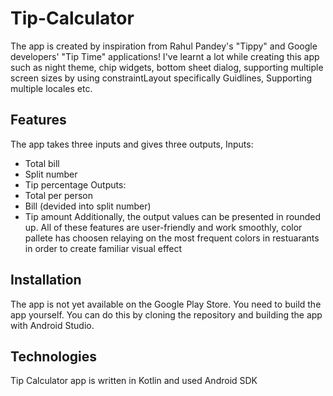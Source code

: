 # Tip-Calculator
The app is created by inspiration from Rahul Pandey's "Tippy" and Google developers' "Tip Time" applications!
I've learnt a lot while creating this app such as night theme, chip widgets, bottom sheet dialog, supporting
multiple screen sizes by using constraintLayout specifically Guidlines, Supporting multiple locales etc.
## Features
The app takes three inputs and gives three outputs,
Inputs: 
- Total bill
- Split number
- Tip percentage
Outputs: 
- Total per person
- Bill (devided into split number)
- Tip amount
Additionally, the output values can be presented in rounded up.
All of these features are user-friendly and work smoothly, color pallete has choosen relaying on the most 
frequent colors in restuarants in order to create familiar visual effect
## Installation
The app is not yet available on the Google Play Store. You need to build the app yourself. You can do this 
by cloning the repository and building the app with Android Studio.
## Technologies
Tip Calculator app is written in Kotlin and used Android SDK
